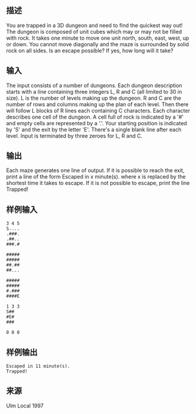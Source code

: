 ## 描述


You are trapped in a 3D dungeon and need to find the quickest way out! The dungeon is composed of unit cubes which may or may not be filled with rock. It takes one minute to move one unit north, south, east, west, up or down. You cannot move diagonally and the maze is surrounded by solid rock on all sides. Is an escape possible? If yes, how long will it take? 

## 输入


The input consists of a number of dungeons. Each dungeon description starts with a line containing three integers L, R and C (all limited to 30 in size). L is the number of levels making up the dungeon. R and C are the number of rows and columns making up the plan of each level. Then there will follow L blocks of R lines each containing C characters. Each character describes one cell of the dungeon. A cell full of rock is indicated by a '#' and empty cells are represented by a '.'. Your starting position is indicated by 'S' and the exit by the letter 'E'. There's a single blank line after each level. Input is terminated by three zeroes for L, R and C. 

## 输出


Each maze generates one line of output. If it is possible to reach the exit, print a line of the form Escaped in x minute(s). where x is replaced by the shortest time it takes to escape. If it is not possible to escape, print the line Trapped! 

## 样例输入


```
3 4 5
S....
.###.
.##..
###.#

#####
#####
##.##
##...

#####
#####
#.###
####E

1 3 3
S##
#E#
###

0 0 0

```


## 样例输出


```
Escaped in 11 minute(s).
Trapped!

```


## 来源


Ulm Local 1997

